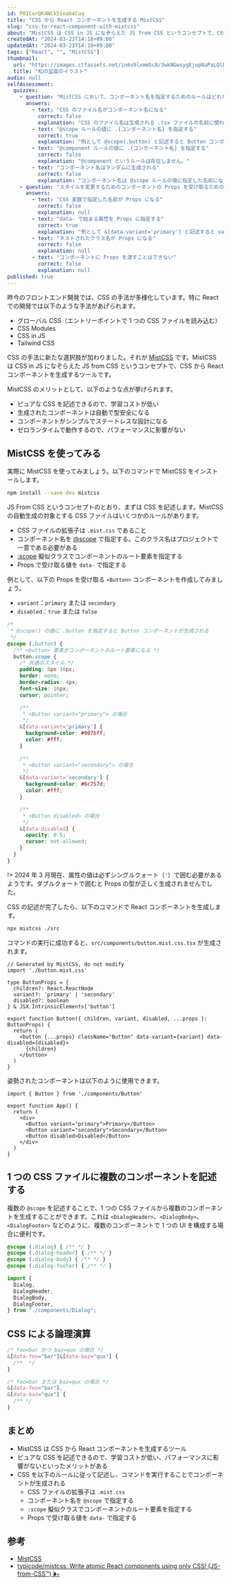 ```yaml
---
id: P0ICorQK4NCk5ioab4Cuq
title: "CSS から React コンポーネントを生成する MistCSS"
slug: "css-to-react-component-with-mistcss"
about: "MistCSS は CSS in JS になぞらえた JS from CSS というコンセプトで、CSS から React コンポーネントを生成するツールです。ピュアな CSS を記述できるので、学習コストが低い、パフォーマンスに影響がないといったメリットがあります。"
createdAt: "2024-03-23T14:18+09:00"
updatedAt: "2024-03-23T14:18+09:00"
tags: ["React", "", "MistCSS"]
thumbnail:
  url: "https://images.ctfassets.net/in6v9lxmm5c8/3wkNGwsygEjopNaPaLQlD3/c7e7c2fff7c8c7f8f1c2c3d1c0a164b0/matsu_bonsai_12169-768x768.png"
  title: "松の盆栽のイラスト"
audio: null
selfAssessment:
  quizzes:
    - question: "MistCSS において、コンポーネント名を指定するためのルールはどれか？"
      answers:
        - text: "CSS のファイル名がコンポーネント名になる"
          correct: false
          explanation: "CSS のファイル名は生成される .tsx ファイルの名前に使われ、コンポーネント名には関係ありません。"
        - text: "@scope ルールの値に .{コンポーネント名} を指定する"
          correct: true
          explanation: "例として @scope(.button) と記述すると Button コンポーネントが生成されます。"
        - text: "@component ルールの値に .{コンポーネント名} を指定する"
          correct: false
          explanation: "@component というルールは存在しません。"
        - text: "コンポーネント名はランダムに生成される"
          correct: false
          explanation: "コンポーネント名は @scope ルールの値に指定した名前になります。"
    - question: "スタイルを変更するためのコンポーネントの Props を受け取るためのルールはどれか？"
      answers:
        - text: "CSS 変数で指定した名前が Props になる"
          correct: false
          explanation: null
        - text: "data- で始まる属性を Props に指定する"
          correct: true
          explanation: "例として &[data-variant='primary'] と記述すると variant という Props が生成されます。"
        - text: "ネストされたクラス名が Props になる"
          correct: false
          explanation: null
        - text: "コンポーネントに Props を渡すことはできない"
          correct: false
          explanation: null
published: true
---
```

昨今のフロントエンド開発では、CSS の手法が多様化しています。特に React での開発では以下のような手法があげられます。

- グローバル CSS（エントリーポイントで 1 つの CSS ファイルを読み込む）
- CSS Modules
- CSS in JS
- Tailwind CSS

CSS の手法に新たな選択肢が加わりました。それが [MistCSS](https://typicode.github.io/mistcss/) です。MistCSS は CSS in JS になぞらえた JS from CSS というコンセプトで、CSS から React コンポーネントを生成するツールです。

MistCSS のメリットとして、以下のような点が挙げられます。

- ピュアな CSS を記述できるので、学習コストが低い
- 生成されたコンポーネントは自動で型安全になる
- コンポーネントがシンプルでステートレスな設計になる
- ゼロランタイムで動作するので、パフォーマンスに影響がない

## MistCSS を使ってみる

実際に MistCSS を使ってみましょう。以下のコマンドで MistCSS をインストールします。

```bash
npm install --save-dev mistcss
```

JS From CSS というコンセプトのとおり、まずは CSS を記述します。MistCSS の自動生成の対象とする CSS ファイルはいくつかのルールがあります。

- CSS ファイルの拡張子は `.mist.css` であること
- コンポーネント名を [@scope](https://developer.mozilla.org/ja/docs/Web/CSS/@scope) で指定する。このクラス名はプロジェクトで一意である必要がある
- [:scope](https://developer.mozilla.org/ja/docs/Web/CSS/:scope) 擬似クラスでコンポーネントのルート要素を指定する
- Props で受け取る値を `data-` で指定する

例として、以下の Props を受け取る `<Button>` コンポーネントを作成してみましょう。

- `variant`：`primary` または `secondary`
- `disabled`：`true` または `false`

```css:src/components/button.mist.css
/*
 * @scope() の値に .button を指定すると Button コンポーネントが生成される
 */
@scope (.button) {
  /** <button> 要素がコンポーネントのルート要素になる */
  button:scope {
    /* 共通のスタイル */
    padding: 8px 16px;
    border: none;
    border-radius: 4px;
    font-size: 16px;
    cursor: pointer;

    /**
     * <Button variant="primary"> の場合
     */
    &[data-variant='primary'] {
      background-color: #007bff;
      color: #fff;
    }

    /**
     * <Button variant="secondary"> の場合
     */
    &[data-variant='secondary'] {
      background-color: #6c757d;
      color: #fff;
    }

    /**
     * <Button disabled> の場合
     */
    &[data-disabled] {
      opacity: 0.5;
      cursor: not-allowed;
    }
  }
}
```

!> 2024 年 3 月現在、属性の値は必ずシングルクォート（`'`）で囲む必要があるようです。ダブルクォートで囲むと Props の型が正しく生成されませんでした。

CSS の記述が完了したら、以下のコマンドで React コンポーネントを生成します。

```bash
npx mistcss ./src
```

コマンドの実行に成功すると、`src/components/button.mist.css.tsx` が生成されます。

```tsx:src/components/Button.tsx
// Generated by MistCSS, do not modify
import './button.mist.css'

type ButtonProps = {
  children?: React.ReactNode
  variant?: 'primary' | 'secondary'
  disabled?: boolean
} & JSX.IntrinsicElements['button']

export function Button({ children, variant, disabled, ...props }: ButtonProps) {
  return (
    <button {...props} className="Button" data-variant={variant} data-disabled={disabled}>
      {children}
    </button>
  )
}
```

姿勢されたコンポーネントは以下のように使用できます。

```tsx:src/App.tsx
import { Button } from './components/Button'

export function App() {
  return (
    <div>
      <Button variant="primary">Primary</Button>
      <Button variant="secondary">Secondary</Button>
      <Button disabled>Disabled</Button>
    </div>
  )
}
```

## 1 つの CSS ファイルに複数のコンポーネントを記述する

複数の `@scope` を記述することで、1 つの CSS ファイルから複数のコンポーネントを生成することができます。これは `<DialogHeader>`、`<DialogBody>`、`<DialogFooter>` などのように、複数のコンポーネントで 1 つの UI を構成する場合に便利です。

```css:src/components/dialog.mist.css
@scope (.dialog) { /** */ }
@scope (.dialog-header) { /** */ }
@scope (.dialog-body) { /** */ }
@scope (.dialog-footer) { /** */ }
```

```ts
import {
  Dialog,
  DialogHeader,
  DialogBody,
  DialogFooter,
} from "./components/Dialog";
```

## CSS による論理演算

```css
/* foo=bar かつ baz=qux の場合 */
&[data-foo="bar"]&[data-baz="qux"] {
  /**  */
}
```

```css
/* foo=bar または baz=qux の場合 */
&[data-foo="bar"],
&[data-baz="qux"] {
  /** */
}
```

## まとめ

- MistCSS は CSS から React コンポーネントを生成するツール
- ピュアな CSS を記述できるので、学習コストが低い、パフォーマンスに影響がないといったメリットがある
- CSS を以下のルールに従って記述し、コマンドを実行することでコンポーネントが生成される
  - CSS ファイルの拡張子は `.mist.css`
  - コンポーネント名を `@scope` で指定する
  - `:scope` 擬似クラスでコンポーネントのルート要素を指定する
  - Props で受け取る値を `data-` で指定する

## 参考

- [MistCSS](https://typicode.github.io/mistcss/)
- [typicode/mistcss: Write atomic React components using only CSS! (JS-from-CSS™) 🌬️](https://github.com/typicode/mistcss)
